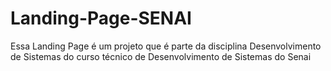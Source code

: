 # Landing-Page-SENAI
Essa Landing Page é um projeto que é parte da disciplina Desenvolvimento de Sistemas do curso técnico de Desenvolvimento de Sistemas do Senai

